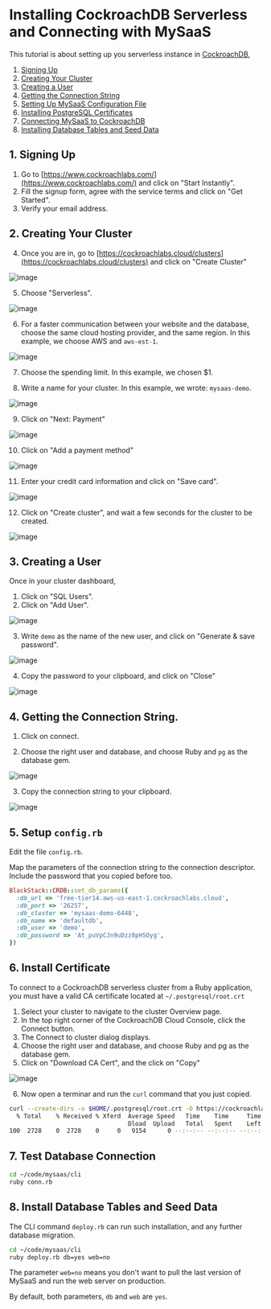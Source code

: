 # Installing CockroachDB Serverless and Connecting with MySaaS

This tutorial is about setting up you serverless instance in [CockroachDB](https://www.cockroachlabs.com/),  

1. [Signing Up](#1-signing-up)
2. [Creating Your Cluster](#2-creating-your-cluster)
3. [Creating a User](#3-creating-a-user)
4. [Getting the Connection String](#4-getting-the-connection-string)
5. [Setting Up MySaaS Configuration File](#5-setup-configrb)
6. [Installing PostgreSQL Certificates](#6-install-certificate)
7. [Connecting MySaaS to CockroachDB](#7-test-database-connection)
8. [Installing Database Tables and Seed Data](#8-install-database-tables-and-seed-data)

## 1. Signing Up

1. Go to [https://www.cockroachlabs.com/](https://www.cockroachlabs.com/) and click on "Start Instantly".
2. Fill the signup form, agree with the service terms and click on "Get Started".
3. Verify your email address.

## 2. Creating Your Cluster

4. Once you are in, go to [https://cockroachlabs.cloud/clusters](https://cockroachlabs.cloud/clusters) and click on "Create Cluster"

![image](https://user-images.githubusercontent.com/55877846/200142095-810c12f6-a52a-4872-aaa9-106ce501fe00.png)

5. Choose "Serverless".

![image](https://user-images.githubusercontent.com/55877846/200142138-5fe7902c-8cc8-44bb-8269-31d73a78b560.png)

6. For a faster communication between your website and the database, choose the same cloud hosting provider, and the same region. In this example, we choose AWS and `aws-est-1`.

![image](https://user-images.githubusercontent.com/55877846/200142181-5edc55f5-c1e5-4200-a64a-33519ed037f2.png)

7. Choose the spending limit. In this example, we chosen $1.

8. Write a name for your cluster. In this example, we wrote: `mysaas-demo`.

![image](https://user-images.githubusercontent.com/55877846/200142212-f700b459-c880-4967-a878-e7bb1260a49c.png)

9. Click on "Next: Payment"

![image](https://user-images.githubusercontent.com/55877846/200142254-882b7c06-08a1-4e21-abf5-45f05144ee38.png)

10. Click on "Add a payment method"

![image](https://user-images.githubusercontent.com/55877846/200142274-7ec34382-e2d2-4b5c-adf0-4c30016bd113.png)

11. Enter your credit card information and click on "Save card".

![image](https://user-images.githubusercontent.com/55877846/200142327-694ea033-c038-4efd-93ee-c46d8b5bb926.png)

12. Click on "Create cluster", and wait a few seconds for the cluster to be created.

![image](https://user-images.githubusercontent.com/55877846/200142342-862969eb-5fec-4748-9dee-ba18f385f540.png)

## 3. Creating a User

Once in your cluster dashboard, 

1. Click on "SQL Users".
2. Click on "Add User".

![image](https://user-images.githubusercontent.com/55877846/200142512-2693ed34-4583-415e-98cf-986b4292d638.png)

3. Write `demo` as the name of the new user, and click on "Generate & save password".

![image](https://user-images.githubusercontent.com/55877846/200142545-99441c69-1dfd-4bed-98c6-0fdfe9ae0f32.png)

4. Copy the password to your clipboard, and click on "Close"

![image](https://user-images.githubusercontent.com/55877846/200142559-17e5181a-67a7-4df3-81de-98ae6b32df50.png)

## 4. Getting the Connection String.

1. Click on connect.

2. Choose the right user and database, and choose Ruby and `pg` as the database gem.

![image](https://user-images.githubusercontent.com/55877846/200144320-5a44c6e8-5061-40f8-b52c-559570e53275.png)

3. Copy the connection string to your clipboard.

![image](https://user-images.githubusercontent.com/55877846/200143106-1e86a237-9d39-4c9b-97c1-9681fa5a0000.png)

## 5. Setup `config.rb`

Edit the file `config.rb`.

Map the parameters of the connection string to the connection descriptor. Include the password that you copied before too.

```ruby
BlackStack::CRDB::set_db_params({
  :db_url => 'free-tier14.aws-us-east-1.cockroachlabs.cloud',
  :db_port => '26257',
  :db_cluster => 'mysaas-demo-6448',
  :db_name => 'defaultdb',
  :db_user => 'demo',
  :db_password => 'At_puVpCJn9uDzz8pHSOyg',
})
```
## 6. Install Certificate

To connect to a CockroachDB serverless cluster from a Ruby application, you must have a valid CA certificate located at `~/.postgresql/root.crt`

1.  Select your cluster to navigate to the cluster Overview page.
2. In the top right corner of the CockroachDB Cloud Console, click the Connect button.
3. The Connect to cluster dialog displays.
4. Choose the right user and database, and choose Ruby and pg as the database gem.
5. Click on "Download CA Cert", and the click on "Copy"

![image](https://user-images.githubusercontent.com/55877846/200143543-932344c3-da4e-4186-ac75-4ec85691ee41.png)

6. Now open a terminar and run the `curl` command that you just copied.

```bash
curl --create-dirs -o $HOME/.postgresql/root.crt -O https://cockroachlabs.cloud/clusters/06431e6c-46e0-4615-9718-f6e0a815f15f/cert
  % Total    % Received % Xferd  Average Speed   Time    Time     Time  Current
                                 Dload  Upload   Total   Spent    Left  Speed
100  2728    0  2728    0     0   9154      0 --:--:-- --:--:-- --:--:--  9154
```

## 7. Test Database Connection

```bash
cd ~/code/mysaas/cli
ruby conn.rb
```

## 8. Install Database Tables and Seed Data

The CLI command `deploy.rb` can run such installation, and any further database migration.

```bash
cd ~/code/mysaas/cli
ruby deploy.rb db=yes web=no
```

The parameter `web=no` means you don't want to pull the last version of MySaaS and run the web server on production.

By default, both parameters, `db` and `web` are `yes`.


